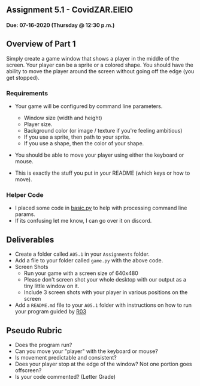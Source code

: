 ## Assignment 5.1 - CovidZAR.EIEIO
#### Due: 07-16-2020 (Thursday @ 12:30 p.m.)

## Overview of Part 1

Simply create a game window that shows a player in the middle of the screen. Your player can be a sprite or a colored shape. You should have the ability to move the player around the screen without going off the edge (you get stopped).


### Requirements
- Your game will be configured by command line parameters.
  - Window size (width and height)
  - Player size.
  - Background color (or image / texture if you're feeling ambitious)
  - If you use a sprite, then path to your sprite.
  - If you use a shape, then the color of your shape.

- You should be able to move your player using either the keyboard or mouse.
- This is exactly the stuff you put in your README (which keys or how to move).


### Helper Code

- I placed some code in [basic.py](basic.py) to help with processing command line params.
- If its confusing let me know, I can go over it on discord.


## Deliverables

- Create a folder called `A05.1` in your `Assignments` folder.
- Add a file to your folder called `game.py` with the above code.
- Screen Shots
  - Run your game with a screen size of 640x480
  - Please don't screen shot your whole desktop with our output as a tiny little window on it.
  - Include 3 screen shots with your player in various positions on the screen
- Add a `README.md` file to your `A05.1` folder with instructions on how to run your program guided by [R03](../../Resources/R03/README.md)


## Pseudo Rubric

- Does the program run?
- Can you move your "player" with the keyboard or mouse?
- Is movement predictable and consistent?
- Does your player stop at the edge of the window? Not one portion goes offscreen?
- Is your code commented? (Letter Grade)


